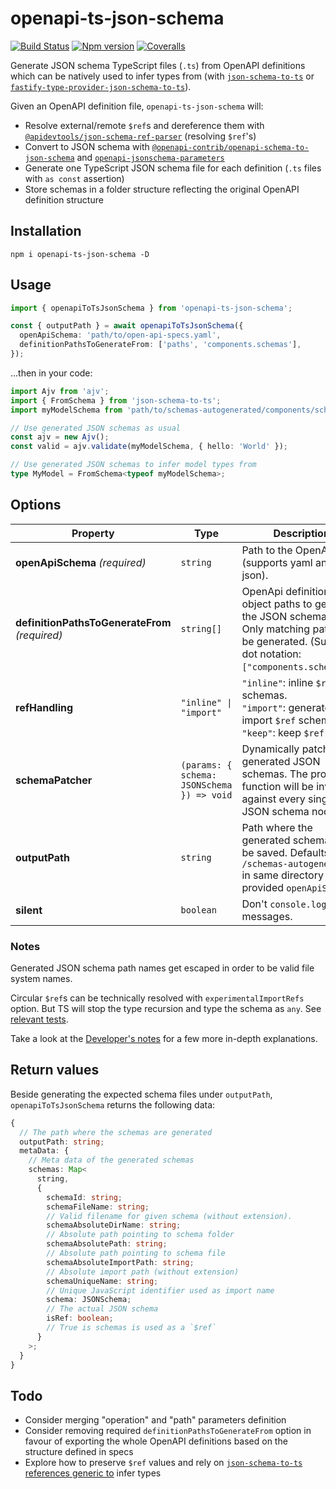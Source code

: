 # openapi-ts-json-schema

[![Build Status][ci-badge]][ci]
[![Npm version][npm-version-badge]][npm]
[![Coveralls][coveralls-badge]][coveralls]

Generate JSON schema TypeScript files (`.ts`) from OpenAPI definitions which can be natively used to infer types from (with [`json-schema-to-ts`](https://github.com/ThomasAribart/json-schema-to-ts) or [`fastify-type-provider-json-schema-to-ts`](https://github.com/fastify/fastify-type-provider-json-schema-to-ts)).

Given an OpenAPI definition file, `openapi-ts-json-schema` will:

- Resolve external/remote `$ref`s and dereference them with [`@apidevtools/json-schema-ref-parser`](https://github.com/APIDevTools/json-schema-ref-parser) (resolving `$ref`'s)
- Convert to JSON schema with [`@openapi-contrib/openapi-schema-to-json-schema`](https://github.com/openapi-contrib/openapi-schema-to-json-schema) and [`openapi-jsonschema-parameters`](https://www.npmjs.com/package/openapi-jsonschema-parameters)
- Generate one TypeScript JSON schema file for each definition (`.ts` files with `as const` assertion)
- Store schemas in a folder structure reflecting the original OpenAPI definition structure

## Installation

```
npm i openapi-ts-json-schema -D
```

## Usage

```ts
import { openapiToTsJsonSchema } from 'openapi-ts-json-schema';

const { outputPath } = await openapiToTsJsonSchema({
  openApiSchema: 'path/to/open-api-specs.yaml',
  definitionPathsToGenerateFrom: ['paths', 'components.schemas'],
});
```

...then in your code:

```ts
import Ajv from 'ajv';
import { FromSchema } from 'json-schema-to-ts';
import myModelSchema from 'path/to/schemas-autogenerated/components/schemas/MyModel.ts';

// Use generated JSON schemas as usual
const ajv = new Ajv();
const valid = ajv.validate(myModelSchema, { hello: 'World' });

// Use generated JSON schemas to infer model types from
type MyModel = FromSchema<typeof myModelSchema>;
```

## Options

| Property                                       | Type                                       | Description                                                                                                                                                  | Default    |
| ---------------------------------------------- | ------------------------------------------ | ------------------------------------------------------------------------------------------------------------------------------------------------------------ | ---------- |
| **openApiSchema** _(required)_                 | `string`                                   | Path to the OpenApi file (supports yaml and json).                                                                                                           | -          |
| **definitionPathsToGenerateFrom** _(required)_ | `string[]`                                 | OpenApi definition object paths to generate the JSON schemas from. Only matching paths will be generated. (Supports dot notation: `["components.schemas"]`). | -          |
| **refHandling**                                | `"inline" \| "import"`                     | `"inline"`: inline `$ref` schemas. <br/>`"import"`: generate and import `$ref` schemas.<br/>`"keep"`: keep `$ref` value.                                     | `"inline"` |
| **schemaPatcher**                              | `(params: { schema: JSONSchema }) => void` | Dynamically patch generated JSON schemas. The provided function will be invoked against every single JSON schema node.                                       | -          |
| **outputPath**                                 | `string`                                   | Path where the generated schemas will be saved. Defaults to `/schemas-autogenerated` in same directory as provided `openApiSchema`.                          | -          |
| **silent**                                     | `boolean`                                  | Don't `console.log` user messages.                                                                                                                           | `false`    |

### Notes

Generated JSON schema path names get escaped in order to be valid file system names.

Circular `$ref`s can be technically resolved with `experimentalImportRefs` option. But TS will stop the type recursion and type the schema as `any`. See [relevant tests](https://github.com/toomuchdesign/openapi-ts-json-schema/blob/master/test/circularReference.test.ts).

Take a look at the [Developer's notes](./docs/developer-notes.md) for a few more in-depth explanations.

## Return values

Beside generating the expected schema files under `outputPath`, `openapiToTsJsonSchema` returns the following data:

```ts
{
  // The path where the schemas are generated
  outputPath: string;
  metaData: {
    // Meta data of the generated schemas
    schemas: Map<
      string,
      {
        schemaId: string;
        schemaFileName: string;
        // Valid filename for given schema (without extension).
        schemaAbsoluteDirName: string;
        // Absolute path pointing to schema folder
        schemaAbsolutePath: string;
        // Absolute path pointing to schema file
        schemaAbsoluteImportPath: string;
        // Absolute import path (without extension)
        schemaUniqueName: string;
        // Unique JavaScript identifier used as import name
        schema: JSONSchema;
        // The actual JSON schema
        isRef: boolean;
        // True is schemas is used as a `$ref`
      }
    >;
  }
}
```

## Todo

- Consider merging "operation" and "path" parameters definition
- Consider removing required `definitionPathsToGenerateFrom` option in favour of exporting the whole OpenAPI definitions based on the structure defined in specs
- Explore how to preserve `$ref` values and rely on [`json-schema-to-ts` references generic to](https://www.npmjs.com/package/json-schema-to-ts#references) infer types

[ci-badge]: https://github.com/toomuchdesign/openapi-ts-json-schema/actions/workflows/ci.yml/badge.svg
[ci]: https://github.com/toomuchdesign/openapi-ts-json-schema/actions/workflows/ci.yml
[coveralls-badge]: https://coveralls.io/repos/github/toomuchdesign/openapi-ts-json-schema/badge.svg?branch=master
[coveralls]: https://coveralls.io/github/toomuchdesign/openapi-ts-json-schema?branch=master
[npm]: https://www.npmjs.com/package/openapi-ts-json-schema
[npm-version-badge]: https://img.shields.io/npm/v/openapi-ts-json-schema.svg
